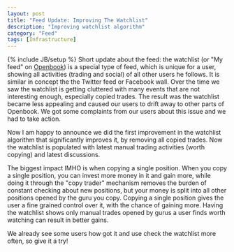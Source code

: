 ```yaml
---
layout: post
title: "Feed Update: Improving The Watchlist"
description: "Improving watchlist algorithm"
category: "Feed"
tags: [Infrastructure]
---
```

{% include JB/setup %}
Short update about the feed: the watchlist (or "My feed" on [Openbook]) is a special type of feed, which is unique for a user, showing all activities (trading and social) of all other users he follows. It is similar in concept the the Twitter feed or Facebook wall. Over the time we saw the watchlist is getting cluttered with many events that are not interesting enough, especially copied trades. The result was the watchlist became less appealing and caused our users to drift away to other parts of Openbook. We got some complaints from our users about this issue and we had to take action.

Now I am happy to announce we did the first improvement in the watchlist algorithm that significantly improves it, by removing all copied trades. Now the watchlist is populated with latest manual trading activities (worth copying) and latest discussions.

The biggest impact IMHO is when copying a single position. When you copy a single position, you can invest more money in it and gain more, while doing it through the "copy trader" mechanism removes the burden of constant checking about new positions, but your money is split into all other positions opened by the guru you copy. Copying a single position gives the user a fine grained control over it, with the chance of gaining more. Having the watchlist shows only manual trades opened by gurus a user finds worth watching can result in better gains.

We already see some users how got it and use check the watchlist more often, so give it a try! 

[Openbook]: https://openbook.etoro.com/